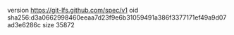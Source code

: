 version https://git-lfs.github.com/spec/v1
oid sha256:d3a0662998460eeaa7d23f9e6b31059491a386f3377171ef49a9d07ad3e6286c
size 35872
